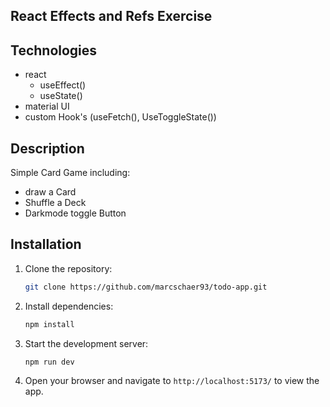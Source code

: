 ## **React Effects and Refs Exercise**

## Technologies

- react
  - useEffect()
  - useState()
- material UI
- custom Hook's (useFetch(), UseToggleState())

## Description

Simple Card Game including:

- draw a Card
- Shuffle a Deck
- Darkmode toggle Button

## Installation

1. Clone the repository:

   ```bash
   git clone https://github.com/marcschaer93/todo-app.git
   ```

2. Install dependencies:

   ```bash
   npm install
   ```

3. Start the development server:

   ```bash
   npm run dev
   ```

4. Open your browser and navigate to `http://localhost:5173/` to view the app.

